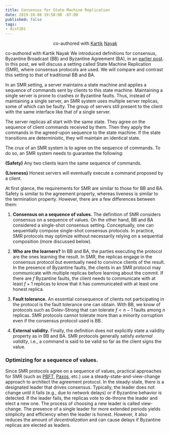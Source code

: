 ```yaml
---
title: Consensus for State Machine Replication
date: 2019-10-08 19:58:00 -07:00
published: false
tags:
- dist101
---
```


<p align="center">
  co-authored with <a href="https://users.cs.duke.edu/~kartik">Kartik</a> <a href="https://twitter.com/kartik1507">Nayak</a>
</p>

co-authored with Kartik Nayak
We introduced definitions for consensus, Byzantine Broadcast (BB) and Byzantine Agreement (BA), in an [earlier post](https://ittaiab.github.io/2019-06-27-defining-consensus/). In this post, we will discuss a setting called State Machine Replication (SMR), where consensus protocols are used. We will compare and contrast this setting to that of traditional BB and BA.

In an SMR setting, a server maintains a state machine and applies a sequence of commands sent by clients to this state machine. Maintaining a single server is prone to crashes or Byzantine faults. Thus, instead of maintaining a single server, an SMR system uses multiple server replicas, some of which can be faulty. The group of servers still present to the client with the same interface like that of a single server. 

The server replicas all start with the same state. They agree on the sequence of client commands received by them. Then they apply the commands in the agreed-upon sequence to the state machine. If the state transitions are deterministic, they will maintain an identical state.

The crux of an SMR system is to agree on the sequence of commands. To do so, an SMR system needs to guarantee the following:

**(Safety)** Any two clients learn the same sequence of commands.

**(Liveness)** Honest servers will eventually execute a command proposed by a client.

At first glance, the requirements for SMR are similar to those for BB and BA. Safety is similar to the agreement property, whereas liveness is similar to the termination property. However, there are a few differences between them:
1. **Consensus on a sequence of values.** The definition of SMR considers consensus on a sequence of values. On the other hand, BB and BA considered a single-shot consensus setting. Conceptually, one can sequentially compose single-shot consensus protocols. In practice, SMR protocols may optimize without necessarily relying on a sequential composition (more discussed below).

2. **Who are the learners?** In BB and BA, the parties executing the protocol are the ones learning the result. In SMR, the replicas engage in the consensus protocol but eventually need to convince clients of the result. In the presence of Byzantine faults, the clients in an SMR protocol may communicate with multiple replicas before learning about the commit. If there are $f$ Byzantine faults, the client needs to communicate with at least $f+1$ replicas to know that it has communicated with at least one honest replica.

3. **Fault tolerance.** An essential consequence of clients not participating in the protocol is the fault tolerance one can obtain. With BB, we know of protocols such as Dolev-Strong that can tolerate $f < n-1$ faults among $n$ replicas. SMR protocols cannot tolerate more than a minority corruption even if the consensus protocol used is BB.

4. **External validity.** Finally, the definition does not explicitly state a validity property as in BB and BA. SMR protocols generally satisfy *external validity*, i.e., a command is said to be valid so far as the client signs the value.

### Optimizing for a sequence of values.

Since SMR protocols agree on a sequence of values, practical approaches for SMR (such as [PBFT](http://pmg.csail.mit.edu/papers/osdi99.pdf), [Paxos](https://lamport.azurewebsites.net/pubs/paxos-simple.pdf), etc.) use a steady-state-and-view-change approach to architect the agreement protocol. In the steady-state, there is a designated leader that drives consensus. Typically, the leader does not change until it fails (e.g., due to network delays) or if Byzantine behavior is detected. If the leader fails, the replicas vote to de-throne the leader and elect a new one. The process of choosing a new leader is called view-change. The presence of a single leader for more extended periods yields simplicity and efficiency when the leader is honest. However, it also reduces the amount of *decentralization* and can cause delays if Byzantine replicas are elected as leaders.
